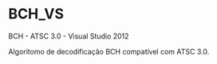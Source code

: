 # BCH_VS
BCH - ATSC 3.0 - Visual Studio 2012

Algoritomo de decodificação BCH compatível com ATSC 3.0.
